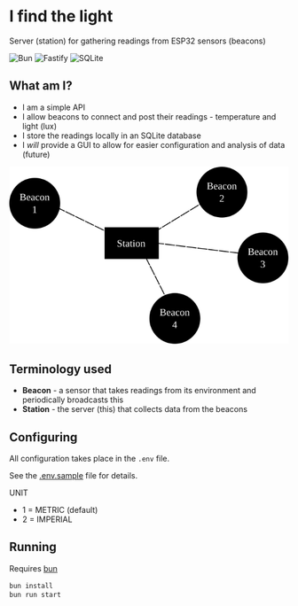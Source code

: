 # I find the light

Server (station) for gathering readings from ESP32 sensors (beacons)

![Bun](https://img.shields.io/badge/bun-282a36?style=for-the-badge&logo=bun&logoColor=fbf0df)
![Fastify](https://img.shields.io/badge/fastify-202020?style=for-the-badge&logo=fastify&logoColor=white)
![SQLite](https://img.shields.io/badge/Sqlite-003B57?style=for-the-badge&logo=sqlite&logoColor=white)

## What am I?

- I am a simple API
- I allow beacons to connect and post their readings - temperature and light (lux)
- I store the readings locally in an SQLite database
- I _will_ provide a GUI to allow for easier configuration and analysis of data (future)

![Topography](./topography.svg)

## Terminology used

- __Beacon__ - a sensor that takes readings from its environment and periodically broadcasts this
- __Station__ - the server (this) that collects data from the beacons

## Configuring

All configuration takes place in the `.env` file.

See the [.env.sample](.env.sample) file for details.

UNIT
- 1 = METRIC (default)
- 2 = IMPERIAL

## Running

Requires [bun](https://bun.sh/)

```
bun install
bun run start
```